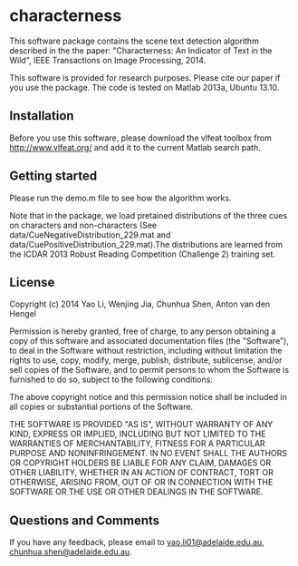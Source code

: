 characterness
=============

This software package contains the scene text detection algorithm described in the the paper: "Characterness: An Indicator of Text in the Wild", IEEE Transactions on Image Processing, 2014. 

This software is provided for research purposes. Please cite our paper if you use the package. The code is tested on Matlab 2013a, Ubuntu 13.10. 

Installation
-------------

Before you use this software, please download the vlfeat toolbox from 
http://www.vlfeat.org/ and add it to the current Matlab search path. 

Getting started
---------------

Please run the demo.m file to see how the algorithm works. 

Note that in the package, we load pretained distributions of the three cues on characters and non-characters (See data/CueNegativeDistribution_229.mat and data/CuePositiveDistribution_229.mat).The distributions are learned from the ICDAR 2013 Robust Reading Competition (Challenge 2) training set. 


License
-------
Copyright (c) 2014 Yao Li, Wenjing Jia, Chunhua Shen, Anton van den Hengel

Permission is hereby granted, free of charge, to any person obtaining a copy of
this software and associated documentation files (the "Software"), to deal in
the Software without restriction, including without limitation the rights to
use, copy, modify, merge, publish, distribute, sublicense, and/or sell copies
of the Software, and to permit persons to whom the Software is furnished to do
so, subject to the following conditions:

The above copyright notice and this permission notice shall be included in all
copies or substantial portions of the Software.

THE SOFTWARE IS PROVIDED "AS IS", WITHOUT WARRANTY OF ANY KIND, EXPRESS OR
IMPLIED, INCLUDING BUT NOT LIMITED TO THE WARRANTIES OF MERCHANTABILITY,
FITNESS FOR A PARTICULAR PURPOSE AND NONINFRINGEMENT. IN NO EVENT SHALL THE
AUTHORS OR COPYRIGHT HOLDERS BE LIABLE FOR ANY CLAIM, DAMAGES OR OTHER
LIABILITY, WHETHER IN AN ACTION OF CONTRACT, TORT OR OTHERWISE, ARISING FROM,
OUT OF OR IN CONNECTION WITH THE SOFTWARE OR THE USE OR OTHER DEALINGS IN THE
SOFTWARE.


Questions and Comments
----------------------

If you have any feedback, please email to 
yao.li01@adelaide.edu.au, chunhua.shen@adelaide.edu.au.

